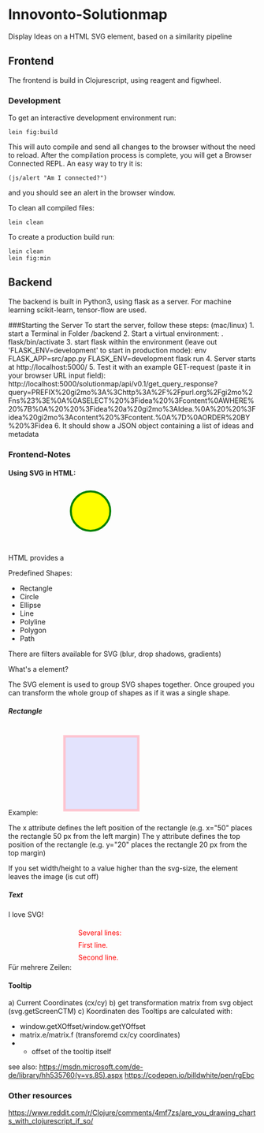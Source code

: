 # Innovonto-Solutionmap
Display Ideas on a HTML SVG element, based on a similarity pipeline

## Frontend
The frontend is build in Clojurescript, using reagent and figwheel.

### Development

To get an interactive development environment run:

    lein fig:build

This will auto compile and send all changes to the browser without the
need to reload. After the compilation process is complete, you will
get a Browser Connected REPL. An easy way to try it is:

    (js/alert "Am I connected?")

and you should see an alert in the browser window.

To clean all compiled files:

	lein clean

To create a production build run:

	lein clean
	lein fig:min


## Backend 
The backend is built in Python3, using flask as a server. 
For machine learning scikit-learn, tensor-flow are used.

###Starting the Server
To start the server, follow these steps:
	(mac/linux)
	1. start a Terminal in Folder /backend
	2. Start a virtual environment: 
		 . flask/bin/activate
	3. start flask within the environment (leave out 'FLASK_ENV=development' to start in production mode):
		env FLASK_APP=src/app.py FLASK_ENV=development flask run
	4. Server starts at http://localhost:5000/
	5. Test it with an example GET-request (paste it in your browser URL input field): 
		http://localhost:5000/solutionmap/api/v0.1/get_query_response?query=PREFIX%20gi2mo%3A%3Chttp%3A%2F%2Fpurl.org%2Fgi2mo%2Fns%23%3E%0A%0ASELECT%20%3Fidea%20%3Fcontent%0AWHERE%20%7B%0A%20%20%3Fidea%20a%20gi2mo%3AIdea.%0A%20%20%3Fidea%20gi2mo%3Acontent%20%3Fcontent.%0A%7D%0AORDER%20BY%20%3Fidea
	6.  It should show a JSON object containing a list of ideas and metadata
### Frontend-Notes

#### Using SVG in HTML:
HTML provides a <svg> element (with width and height)
To draw (for example circles):
 <circle cx="50" cy="50" r="40" stroke="green" stroke-width="4" fill="yellow" />

Predefined Shapes:
 - Rectangle <rect>
 - Circle <circle>
 - Ellipse <ellipse>
 - Line <line>
 - Polyline <polyline>
 - Polygon <polygon>
 - Path <path>

There are filters available for SVG (blur, drop shadows, gradients)

What's a <g> element?

The SVG <g> element is used to group SVG shapes together. Once grouped you can transform the whole group of shapes as if it was a single shape.


##### Rectangle
Example:
        <svg width="400" height="180">
        <rect x="50" y="20" width="150" height="150"
        style="fill:blue;stroke:pink;stroke-width:5;fill-opacity:0.1;stroke-opacity:0.9" />
        </svg>

The x attribute defines the left position of the rectangle (e.g. x="50" places the rectangle 50 px from the left margin)
The y attribute defines the top position of the rectangle (e.g. y="20" places the rectangle 20 px from the top margin)

If you set width/height to a value higher than the svg-size, the element leaves the image (is cut off)

##### Text
<text x="0" y="15" fill="red">I love SVG!</text>

Für mehrere Zeilen:
 <svg height="90" width="200">
  <text x="10" y="20" style="fill:red;">Several lines:
    <tspan x="10" y="45">First line.</tspan>
    <tspan x="10" y="70">Second line.</tspan>
  </text>
</svg>


#### Tooltip
a) Current Coordinates (cx/cy)
b) get transformation matrix from svg object (svg.getScreenCTM)
c) Koordinaten des Tooltips are calculated with:
  - window.getXOffset/window.getYOffset
  - matrix.e/matrix.f (transforemd cx/cy coordinates)
  - + offset of the tooltip itself

see also:
https://msdn.microsoft.com/de-de/library/hh535760(v=vs.85).aspx
https://codepen.io/billdwhite/pen/rgEbc


### Other resources
https://www.reddit.com/r/Clojure/comments/4mf7zs/are_you_drawing_charts_with_clojurescript_if_so/


